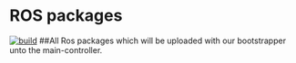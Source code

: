 # ROS packages
[![build](https://github.com/autonomousrobotshq/Spine--ROS-Messages/workflows/Build/badge.svg)](https://github.com/autonomousrobotshq/Spine--ROS-Messages/actions?workflow=Build)
##All Ros packages which will be uploaded with our bootstrapper unto the main-controller.
